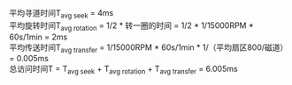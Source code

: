 平均寻道时间T<sub>avg seek</sub> = 4ms <br/>
平均旋转时间T<sub>avg rotation</sub> = 1/2 * 转一圈的时间 = 1/2 * 1/15000RPM * 60s/1min = 2ms <br/>
平均传送时间T<sub>avg transfer</sub> = 1/15000RPM * 60s/1min * 1/（平均扇区800/磁道）= 0.005ms <br/>
总访问时间T = T<sub>avg seek</sub> + T<sub>avg rotation</sub> + T<sub>avg transfer</sub> = 6.005ms<br/>